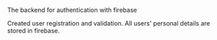 The backend for authentication with firebase
 
 Created user registration and validation. All users' personal details are stored in firebase.
